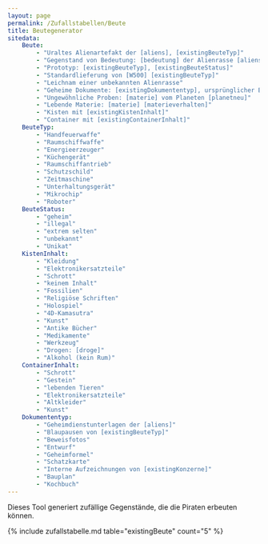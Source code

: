 ```yaml
---
layout: page
permalink: /Zufallstabellen/Beute
title: Beutegenerator
sitedata:
    Beute:
        - "Uraltes Alienartefakt der [aliens], [existingBeuteTyp]"
        - "Gegenstand von Bedeutung: [bedeutung] der Alienrasse [aliens]"
        - "Prototyp: [existingBeuteTyp], [existingBeuteStatus]"
        - "Standardlieferung von [W500] [existingBeuteTyp]"
        - "Leichnam einer unbekannten Alienrasse"
        - "Geheime Dokumente: [existingDokumententyp], ursprünglicher Besitzer [organisation]"
        - "Ungewöhnliche Proben: [materie] vom Planeten [planetneu]"
        - "Lebende Materie: [materie] [materieverhalten]"
        - "Kisten mit [existingKistenInhalt]"
        - "Container mit [existingContainerInhalt]"
    BeuteTyp:
        - "Handfeuerwaffe"
        - "Raumschiffwaffe"
        - "Energieerzeuger"
        - "Küchengerät"
        - "Raumschiffantrieb"
        - "Schutzschild"
        - "Zeitmaschine"
        - "Unterhaltungsgerät"
        - "Mikrochip"
        - "Roboter"
    BeuteStatus:
        - "geheim"
        - "illegal"
        - "extrem selten"
        - "unbekannt"
        - "Unikat"
    KistenInhalt:
        - "Kleidung"
        - "Elektronikersatzteile"
        - "Schrott"
        - "keinem Inhalt"
        - "Fossilien"
        - "Religiöse Schriften"
        - "Holospiel"
        - "4D-Kamasutra"
        - "Kunst"
        - "Antike Bücher"
        - "Medikamente"
        - "Werkzeug"
        - "Drogen: [droge]"
        - "Alkohol (kein Rum)"
    ContainerInhalt:
        - "Schrott"
        - "Gestein"
        - "lebenden Tieren"
        - "Elektronikersatzteile"
        - "Altkleider"
        - "Kunst"
    Dokumententyp:
        - "Geheimdienstunterlagen der [aliens]"
        - "Blaupausen von [existingBeuteTyp]"
        - "Beweisfotos"
        - "Entwurf"
        - "Geheimformel"
        - "Schatzkarte"
        - "Interne Aufzeichnungen von [existingKonzerne]"
        - "Bauplan"
        - "Kochbuch"
---
```


Dieses Tool generiert zufällige Gegenstände, die die Piraten erbeuten können.

{% include zufallstabelle.md table="existingBeute" count="5" %}
